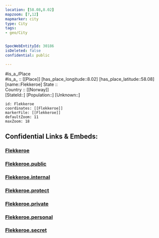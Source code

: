 ```yaml
---
location: [58.08,8.02] 
mapzoom: [7,12] 
mapmarker: city 
type: City
tags:
- geo/City


SpocWebEntityId: 30186
isDeleted: false
confidential: public

---
```

#is_a_/Place  
#is_a_ :: [[Place]] 
[has_place_longitude::8.02] 
[has_place_latitude::58.08] 
[name::Flekkeroe] 
State ::  
Country :: [[Norway]]  
[StateId::] 
[Population::] 
[Unknown::] 


```leaflet
id: Flekkeroe
coordinates: [[Flekkeroe]] 
markerFile: [[Flekkeroe]] 
defaultZoom: 11 
maxZoom: 18
```


## Confidential Links & Embeds: 

### [Flekkeroe](/_Standards/Earth/Continent/Europe/Europe~North/Norway/City/Flekkeroe.md) 

### [Flekkeroe.public](/_public/Earth/Continent/Europe/Europe~North/Norway/City/Flekkeroe.public.md) 

### [Flekkeroe.internal](/_internal/Earth/Continent/Europe/Europe~North/Norway/City/Flekkeroe.internal.md) 

### [Flekkeroe.protect](/_protect/Earth/Continent/Europe/Europe~North/Norway/City/Flekkeroe.protect.md) 

### [Flekkeroe.private](/_private/Earth/Continent/Europe/Europe~North/Norway/City/Flekkeroe.private.md) 

### [Flekkeroe.personal](/_personal/Earth/Continent/Europe/Europe~North/Norway/City/Flekkeroe.personal.md) 

### [Flekkeroe.secret](/_secret/Earth/Continent/Europe/Europe~North/Norway/City/Flekkeroe.secret.md)


